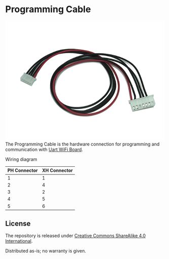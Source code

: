 Programming Cable
=========

![Programming Cable](ProgrammingCable.png)  
The Programming Cable is the hardware connection for programming and communication with [Uart WiFi Board](https://github.com/NaoNaoMe/Uart-WiFi-Board).   

Wiring diagram

| PH Connector  | XH Connector  |
| ------------- | ------------- |
| 1             | 1             |
| 2             | 4             |
| 3             | 2             |
| 4             | 5             |
| 5             | 6             |


License
-------------------
The repository is released under [Creative Commons ShareAlike 4.0 International](https://creativecommons.org/licenses/by-sa/4.0/).

Distributed as-is; no warranty is given.
